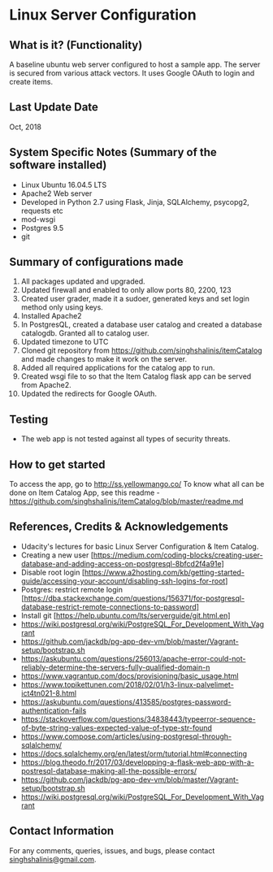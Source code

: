 Linux Server Configuration
==================================


What is it? (Functionality)
---------------------------
A baseline ubuntu web server configured to host a sample app. The server is secured from various attack vectors. It uses Google OAuth to login and create items.


Last Update Date
-----------------
Oct, 2018


System Specific Notes (Summary of the software installed)
-----------------------------------------------------------
* Linux Ubuntu 16.04.5 LTS
* Apache2 Web server
* Developed in Python 2.7 using Flask, Jinja, SQLAlchemy, psycopg2, requests etc
* mod-wsgi
* Postgres 9.5
* git


Summary of configurations made
----------------------------------
1. All packages updated and upgraded.
2. Updated firewall and enabled to only allow ports 80, 2200, 123
3. Created user grader, made it a sudoer, generated keys and set login method only using keys.
4. Installed Apache2
5. In PostgresQL, created a database user catalog and created a database catalogdb. Granted all to catalog user.
6. Updated timezone to UTC
7. Cloned git repository from https://github.com/singhshalinis/itemCatalog and made changes to make it work on the server.
8. Added all required applications for the catalog app to run.
9. Created wsgi file to so that the Item Catalog flask app can be served from Apache2.
10. Updated the redirects for Google OAuth.

Testing
----------
* The web app is not tested against all types of security threats.


How to get started
-------------------
To access the app, go to http://ss.yellowmango.co/
To know what all can be done on Item Catalog App, see this readme - https://github.com/singhshalinis/itemCatalog/blob/master/readme.md


References, Credits & Acknowledgements
--------------------------------------
  * Udacity's lectures for basic Linux Server Configuration & Item Catalog.
  * Creating a new user [https://medium.com/coding-blocks/creating-user-database-and-adding-access-on-postgresql-8bfcd2f4a91e]
  * Disable root login [https://www.a2hosting.com/kb/getting-started-guide/accessing-your-account/disabling-ssh-logins-for-root]
  * Postgres: restrict remote login [https://dba.stackexchange.com/questions/156371/for-postgresql-database-restrict-remote-connections-to-password]
  * Install git [https://help.ubuntu.com/lts/serverguide/git.html.en]
  * https://wiki.postgresql.org/wiki/PostgreSQL_For_Development_With_Vagrant
 * https://github.com/jackdb/pg-app-dev-vm/blob/master/Vagrant-setup/bootstrap.sh
 * https://askubuntu.com/questions/256013/apache-error-could-not-reliably-determine-the-servers-fully-qualified-domain-n
 * https://www.vagrantup.com/docs/provisioning/basic_usage.html
 * https://www.topikettunen.com/2018/02/01/h3-linux-palvelimet-ict4tn021-8.html
 * https://askubuntu.com/questions/413585/postgres-password-authentication-fails
 * https://stackoverflow.com/questions/34838443/typeerror-sequence-of-byte-string-values-expected-value-of-type-str-found
 * https://www.compose.com/articles/using-postgresql-through-sqlalchemy/
 * https://docs.sqlalchemy.org/en/latest/orm/tutorial.html#connecting
 * https://blog.theodo.fr/2017/03/developping-a-flask-web-app-with-a-postresql-database-making-all-the-possible-errors/
 * https://github.com/jackdb/pg-app-dev-vm/blob/master/Vagrant-setup/bootstrap.sh
 * https://wiki.postgresql.org/wiki/PostgreSQL_For_Development_With_Vagrant

Contact Information
--------------------
For any comments, queries, issues, and bugs, please contact singhshalinis@gmail.com.
